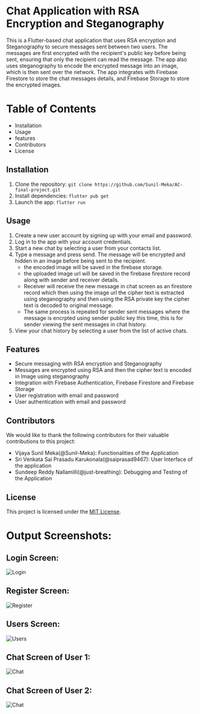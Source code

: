 # Chat Application with RSA Encryption and Steganography

This is a Flutter-based chat application that uses RSA encryption and Steganography to secure messages sent between two users. The messages are first encrypted with the recipient's public key before being sent, ensuring that only the recipient can read the message. The app also uses steganography to encode the encrypted message into an image, which is then sent over the network. The app integrates with Firebase Firestore to store the chat messages details, and Firebase Storage to store the encrypted images.

# Table of Contents

- Installation
- Usage
- features
- Contributors
- License

## Installation

1. Clone the repository: `git clone https://github.com/Sunil-Meka/AC-final-project.git`
2. Install dependencies: `flutter pub get`
3. Launch the app: `flutter run`

## Usage

1. Create a new user account by signing up with your email and password.
2. Log in to the app with your account credentials.
3. Start a new chat by selecting a user from your contacts list.
4. Type a message and press send. The message will be encrypted and hidden in an image before being sent to the recipient.
   - the encoded image will be saved in the firebase storage.
   - the uploaded image url will be saved in the firebase firestore record along with sender and receiver details.
   - Receiver will receive the new message in chat screen as an firestore record which then using the image url the cipher text is extracted using steganography and then using the RSA private key the cipher text is decoded to original message.
   - The same process is repeated for sender sent messages where the message is encrpted using sender public key this time, this is for sender viewing the sent messages in chat history.
5. View your chat history by selecting a user from the list of active chats.

## Features

- Secure messaging with RSA encryption and Steganography
- Messages are encrypted using RSA and then the cipher text is encoded in Image using steganography
- Integration with Firebase Authentication, Firebase Firestore and Firebase Storage
- User registration with email and password
- User authentication with email and password

## Contributors

We would like to thank the following contributors for their valuable contributions to this project:

- Vijaya Sunil Meka(@Sunil-Meka): Functionalities of the Application
- Sri Venkata Sai Prasadu Karukonala(@saiprasad9467): User Interface of the application
- Sundeep Reddy Nallamilli(@just-breathing): Debugging and Testing of the Application

## License

This project is licensed under the [MIT License](LICENSE).

# Output Screenshots:

## Login Screen:

![Login](outputs/login.jpeg)

## Register Screen:

![Register](outputs/register.jpeg)

## Users Screen:

![Users](outputs/users.jpeg)

## Chat Screen of User 1:

![Chat](outputs/user1.jpeg)

## Chat Screen of User 2:

![Chat](outputs/user2.jpeg)
